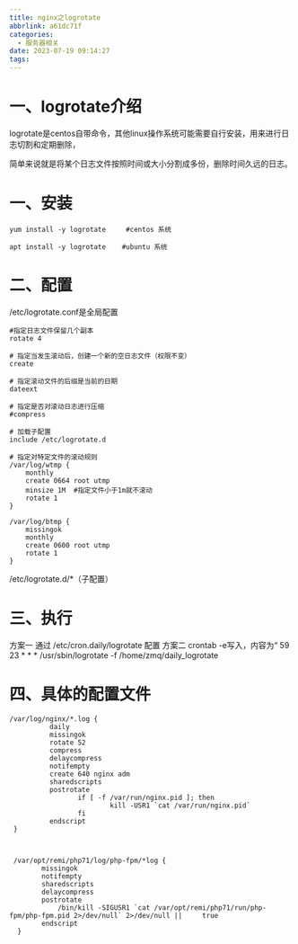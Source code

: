 ```yaml
---
title: nginx之logrotate
abbrlink: a61dc71f
categories:
  - 服务器相关
date: 2023-07-19 09:14:27
tags:
---
```

# 一、logrotate介绍
    
logrotate是centos自带命令，其他linux操作系统可能需要自行安装，用来进行日志切割和定期删除，

简单来说就是将某个日志文件按照时间或大小分割成多份，删除时间久远的日志。

# 一、安装

    yum install -y logrotate     #centos 系统
    
    apt install -y logrotate    #ubuntu 系统
    
    
# 二、配置  

/etc/logrotate.conf是全局配置

    #指定日志文件保留几个副本
    rotate 4
    
    # 指定当发生滚动后，创建一个新的空日志文件（权限不变）
    create
    
    # 指定滚动文件的后缀是当前的日期
    dateext  
    
    # 指定是否对滚动日志进行压缩
    #compress
    
    # 加载子配置
    include /etc/logrotate.d
    
    # 指定对特定文件的滚动规则
    /var/log/wtmp {
        monthly
        create 0664 root utmp
        minsize 1M  #指定文件小于1m就不滚动
        rotate 1
    }
    
    /var/log/btmp {
        missingok
        monthly
        create 0600 root utmp
        rotate 1
    }

/etc/logrotate.d/*（子配置）



# 三、执行

方案一
    通过 /etc/cron.daily/logrotate 配置
方案二
    crontab -e写入，内容为“  59 23 * * * /usr/sbin/logrotate -f /home/zmq/daily_logrotate  


# 四、具体的配置文件

    /var/log/nginx/*.log {
              daily
              missingok
              rotate 52
              compress
              delaycompress
              notifempty
              create 640 nginx adm
              sharedscripts
              postrotate
                     if [ -f /var/run/nginx.pid ]; then
                             kill -USR1 `cat /var/run/nginx.pid`
                     fi
              endscript
     }
     
     
     
     /var/opt/remi/php71/log/php-fpm/*log {
            missingok
            notifempty
            sharedscripts
            delaycompress
            postrotate
                /bin/kill -SIGUSR1 `cat /var/opt/remi/php71/run/php-fpm/php-fpm.pid 2>/dev/null` 2>/dev/null ||     true
            endscript
      }
